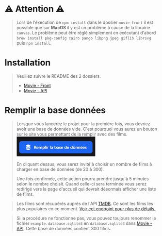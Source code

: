 # ⚠️ Attention ⚠️
> Lors de l'éxecution de `npm install` dans le dossier `movie-front` il est possible que sur **MacOS** il y est un problème à cause de la librairie `canvas`. 
> Le problème peut être réglé simplement en exécutant d'abord `brew install pkg-config cairo pango libpng jpeg giflib librsvg` puis `npm install`.

# Installation
> Veuillez suivre le README des 2 dossiers.
> - [Movie - Front](movie-front/)
> - [Movie - API](movie-api/)

# Remplir la base données
> Lorsque vous lancerez le projet pour la première fois, vous devriez avoir une base de données vide.
> C'est pourquoi vous aurez un bouton sur le site vous permettant de la remplir avec des films. ![populate_db.png](assets/populate_db.png)
> 
> En cliquant dessus, vous serez invité à choisir un nombre de films à charger en base de données (de 20 à 300).
>
> Une fois confirmée, cette action pourra prendre jusqu'à 5 minutes selon le nombre choisit.
> Quand celle-ci sera terminée vous serez redirigé vers la page d'accueil qui devrait désormais afficher une liste de films.

> Les films sont récupérés auprès de l'API [TMDB](https://developer.themoviedb.org/docs).
> Ce sont les films les plus populaires en ce moment. [Voir cet endpoint pour plus de détails.](https://developer.themoviedb.org/reference/movie-popular-list)

> Si la procédure ne fonctionne pas, vous pouvez toujours renommer le fichier `example.database.sqlite3` en `database.sqlite3` dans [Movie - API](movie-api/).
> Cette base de données contient 300 films.